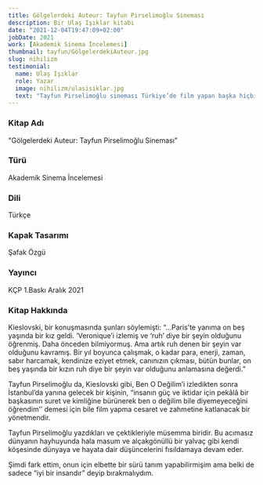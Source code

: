 ```yaml
---
title: Gölgelerdeki Auteur: Tayfun Pirselimoğlu Sineması
description: Bir Ulaş Işıklar kitabı
date: "2021-12-04T19:47:09+02:00"
jobDate: 2021
work: [Akademik Sinema İncelemesi]
thumbnail: tayfun/GölgelerdekiAuteur.jpg
slug: nihilizm
testimonial:
  name: Ulaş Işıklar
  role: Yazar
  image: nihilizm/ulasisiklar.jpg
  text: "Tayfun Pirselimoğlu sineması Türkiye’de film yapan başka hiçbir yönetmende görülmeyecek ölçüde sine-filozofiktir. Tercihen gölgelerde ama sürekli ışıyarak devam eder yolculuğuna…"
---
```


### Kitap Adı
"Gölgelerdeki Auteur: Tayfun Pirselimoğlu Sineması"
### Türü
Akademik Sinema İncelemesi
### Dili
Türkçe
### Kapak Tasarımı
Şafak Özgü
### Yayıncı
KÇP
1.Baskı
Aralık 2021

### Kitap Hakkında
Kieslovski, bir konuşmasında şunları söylemişti: “…Paris’te yanıma on beş yaşında bir kız geldi. ‘Veronique’i izlemiş ve ‘ruh’ diye bir şeyin olduğunu öğrenmiş. Daha önceden bilmiyormuş. Ama artık ruh denen bir şeyin var olduğunu kavramış. Bir yıl boyunca çalışmak, o kadar para, enerji, zaman, sabır harcamak, kendinize eziyet etmek, canınızın çıkması, bütün bunlar, on beş yaşında bir kızın ruh diye bir şeyin var olduğunu anlamasına değerdi.”

Tayfun Pirselimoğlu da, Kieslovski gibi, Ben O Değilim’i izledikten sonra İstanbul’da yanına gelecek bir kişinin, “insanın güç ve iktidar için pekâlâ bir başkasının suret ve kimliğine bürünerek ben o değilim bile diyemeyeceğini öğrendim’’ demesi için bile film yapma cesaret ve zahmetine katlanacak bir yönetmendir.

Tayfun Pirselimoğlu yazdıkları ve çektikleriyle müsemma biridir. Bu acımasız dünyanın hayhuyunda hala masum ve alçakgönüllü bir yalvaç gibi kendi köşesinde dünyaya ve hayata dair düşüncelerini fısıldamaya devam eder.

Şimdi fark ettim, onun için elbette bir sürü tanım yapabilirmişim ama belki de sadece “iyi bir insandır” deyip bırakmalıydım.
